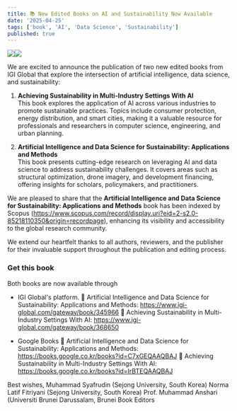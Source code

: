 ```yaml
---
title: 📚 New Edited Books on AI and Sustainability Now Available
date: '2025-04-25'
tags: ['book', 'AI', 'Data Science', 'Sustainability']
published: true
---
```


<img src="/updates/9798369368299.webp"/><img src="/updates/9798337325309.webp"/><br/>

We are excited to announce the publication of two new edited books from IGI Global that explore the intersection of artificial intelligence, data science, and sustainability: 

1. **Achieving Sustainability in Multi-Industry Settings With AI**  
   This book explores the application of AI across various industries to promote sustainable practices. Topics include consumer protection, energy distribution, and smart cities, making it a valuable resource for professionals and researchers in computer science, engineering, and urban planning.

2. **Artificial Intelligence and Data Science for Sustainability: Applications and Methods**  
   This book presents cutting-edge research on leveraging AI and data science to address sustainability challenges. It covers areas such as structural optimization, drone imagery, and development financing, offering insights for scholars, policymakers, and practitioners.

We are pleased to share that the **Artificial Intelligence and Data Science for Sustainability: Applications and Methods** book has been indexed by Scopus (https://www.scopus.com/record/display.uri?eid=2-s2.0-85218110350&origin=recordpage), enhancing its visibility and accessibility to the global research community.

We extend our heartfelt thanks to all authors, reviewers, and the publisher for their invaluable support throughout the publication and editing process.

### **Get this book**  
Both books are now available through 
- IGI Global's platform.
🔗 Artificial Intelligence and Data Science for Sustainability: Applications and Methods: https://www.igi-global.com/gateway/book/345966
🔗 Achieving Sustainability in Multi-Industry Settings With AI: https://www.igi-global.com/gateway/book/368650

- Google Books
🔗 Artificial Intelligence and Data Science for Sustainability: Applications and Methods: https://books.google.co.kr/books?id=C7xGEQAAQBAJ
🔗 Achieving Sustainability in Multi-Industry Settings With AI: https://books.google.co.kr/books?id=IrBTEQAAQBAJ


Best wishes,
Muhammad Syafrudin (Sejong University, South Korea)
Norma Latif Fitriyani (Sejong University, South Korea)
Prof. Muhammad Anshari (Universiti Brunei Darussalam, Brunei
Book Editors
